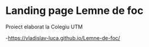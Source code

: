 # Landing page Lemne de foc

Proiect elaborat la Colegiu UTM

-https://vladislav-luca.github.io/Lemne-de-foc/
